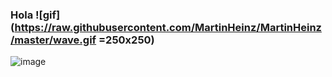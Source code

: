 ### Hola ![gif](https://raw.githubusercontent.com/MartinHeinz/MartinHeinz/master/wave.gif =250x250)
![image](https://user-images.githubusercontent.com/87962367/139198162-e7cf176e-b553-4f59-9dad-47883871e481.png)

<!--
**blitzey86/blitzey86** is a ✨ _special_ ✨ repository because its `README.md` (this file) appears on your GitHub profile.

Here are some ideas to get you started:

- 🔭 I’m currently trying to figure out when you’re finally going to ask me out.
- 🌱 I’m currently learning Java Script Algorithms & Data Structures.
- 📫 How to reach me: ...
- 😄 Pronouns: ...
- ⚡ Fun fact: ...
-->
